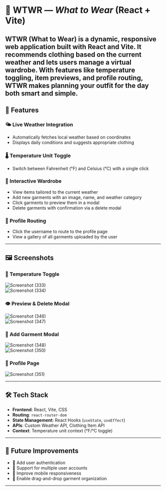 # 👗 WTWR — *What to Wear* (React + Vite)

WTWR (What to Wear) is a dynamic, responsive web application built with React and Vite. It recommends clothing based on the current weather and lets users manage a virtual wardrobe. With features like temperature toggling, item previews, and profile routing, WTWR makes planning your outfit for the day both smart and simple.
---

## 🌟 Features

### 🌤 Live Weather Integration
- Automatically fetches local weather based on coordinates
- Displays daily conditions and suggests appropriate clothing

### 🌡 Temperature Unit Toggle
- Switch between Fahrenheit (°F) and Celsius (°C) with a single click

### 👕 Interactive Wardrobe
- View items tailored to the current weather
- Add new garments with an image, name, and weather category
- Click garments to preview them in a modal
- Delete garments with confirmation via a delete modal

### 👤 Profile Routing
- Click the username to route to the profile page
- View a gallery of all garments uploaded by the user

---

## 🖼 Screenshots

### 🔁 Temperature Toggle  
![Screenshot (333)](https://github.com/user-attachments/assets/b782cb43-f173-4f7e-8e49-4a765c426ea3)  
![Screenshot (334)](https://github.com/user-attachments/assets/28549761-d22a-46bf-9bce-a66429dd23bc)

### 👁️ Preview & Delete Modal  
![Screenshot (346)](https://github.com/user-attachments/assets/0fb28d8c-0ae7-4212-a47a-f8adb2b2f1f4)  
![Screenshot (347)](https://github.com/user-attachments/assets/2b2a86ce-ccf8-40f4-b03b-94a62ddb4c0a)

### 👕 Add Garment Modal  
![Screenshot (348)](https://github.com/user-attachments/assets/0f9abf28-2796-4530-9c0e-624cdef6a1a9)  
![Screenshot (350)](https://github.com/user-attachments/assets/adffa3be-9bc4-4e60-9d7c-770b22cde7ce)

### 👤 Profile Page  
![Screenshot (351)](https://github.com/user-attachments/assets/fe7609d2-311a-43a9-8fe4-179099c9b7d5)

---

## 🛠 Tech Stack

- **Frontend**: React, Vite, CSS
- **Routing**: `react-router-dom`
- **State Management**: React Hooks (`useState`, `useEffect`)
- **APIs**: Custom Weather API, Clothing Item API
- **Context**: Temperature unit context (°F/°C toggle)

---

## 📌 Future Improvements

- 🔐 Add user authentication
- 👥 Support for multiple user accounts
- 📱 Improve mobile responsiveness
- 🎯 Enable drag-and-drop garment organization

---


